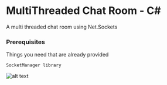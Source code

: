 # MultiThreaded Chat Room - C#

A multi threaded chat room using Net.Sockets

### Prerequisites

Things you need that are already provided

```
SocketManager library
```

![alt text](https://i.imgur.com/iVg1XW2.png)
